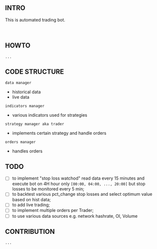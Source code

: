 ## INTRO
This is automated trading bot.
                                                                                      
## HOWTO
```...```

## CODE STRUCTURE
```data manager```
* historical data
* live data

```indicators manager```
* various indicators used for strategies

```strategy manager aka trader```
* implements certain strategy and handle orders

```orders manager```
* handles orders

## TODO
- [ ] to implement "stop loss watchod"
      read data every 15 minutes and execute bot on 4H hour only ```[00:00, 04:00, ..., 20:00]```
      but stop losses to be monitored every 5 min;
- [ ] to backtest various pct_change stop losses and select optimum value based on hist data;
- [ ] to add live trading;
- [ ] to implement multiple orders per Trader;
- [ ] to use various data sources e.g. network hashrate, OI, Volume

## CONTRIBUTION
```...```                                                                                            
